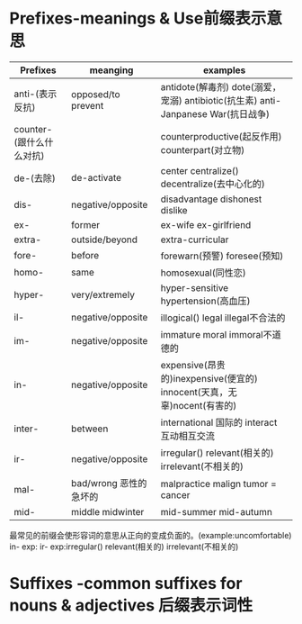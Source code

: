 # Prefixes-meanings & Use前缀表示意思
| Prefixes | meanging | examples |
| -------- | -------- | -------- |
| anti-(表示反抗) |opposed/to prevent    | antidote(解毒剂) dote(溺爱，宠溺) antibiotic(抗生素) anti-Janpanese War(抗日战争)|
|counter-(跟什么什么对抗)|| counterproductive(起反作用) counterpart(对立物)|
|de-(去除)| de-activate| center centralize() decentralize(去中心化的)|
|dis- |negative/opposite| disadvantage dishonest dislike|
|ex-| former| ex-wife ex-girlfriend|
|extra- |outside/beyond| extra-curricular|
|fore-| before| forewarn(预警) foresee(预知)|
|homo-| same|  homosexual(同性恋)|
|hyper-| very/extremely |hyper-sensitive hypertension(高血压)|
|il-| negative/opposite| illogical() legal illegal不合法的|
|im-| negative/opposite |immature moral immoral不道德的|
|in-| negative/opposite|expensive(昂贵的)inexpensive(便宜的) innocent(天真，无辜)nocent(有害的)|
|inter-| between| international 国际的 interact 互动相互交流
|ir-| negative/opposite| irregular() relevant(相关的) irrelevant(不相关的)|
|mal-| bad/wrong 恶性的 急坏的| malpractice malign tumor = cancer
|mid-| middle midwinter |mid-summer mid-autumn

最常见的前缀会使形容词的意思从正向的变成负面的。(example:uncomfortable)
in-
exp: 
ir-
exp:irregular() relevant(相关的) irrelevant(不相关的)



# Suffixes -common suffixes for nouns & adjectives 后缀表示词性
